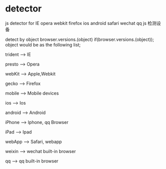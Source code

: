 
# detector
js detector for IE opera webkit firefox ios android safari wechat qq
js 检测设备 

detect by object browser.versions.(object)
if(browser.versions.(object));
object would be as the following list;

trident  -->   IE

presto   -->   Opera

webKit   -->   Apple,Webkit

gecko    -->   Firefox

mobile   -->   Mobile devices

ios      -->   Ios

android  -->   Android

iPhone   -->   Iphone, qq Browser

iPad     -->   Ipad

webApp   -->   Safari, webapp

weixin   -->   wechat built-in browser

qq       -->   qq built-in browser
